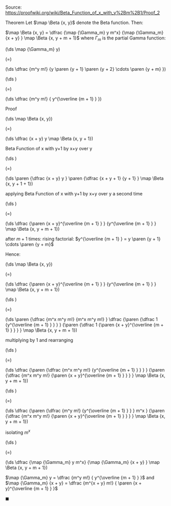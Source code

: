 # 

Source: https://proofwiki.org/wiki/Beta_Function_of_x_with_y%2Bm%2B1/Proof_2

Theorem
Let $\map \Beta {x, y}$ denote the Beta function.
Then:

$\map \Beta {x, y} = \dfrac {\map {\Gamma_m} y m^x} {\map {\Gamma_m} {x + y} } \map \Beta {x, y + m + 1}$
where $\Gamma_m$ is the partial Gamma function:














\(\ds \map {\Gamma_m} y\)

\(=\)







\(\ds \dfrac {m^y m!} {y \paren {y + 1} \paren {y + 2} \cdots \paren {y + m} }\)




















\(\ds \)

\(=\)







\(\ds \dfrac {m^y m!} { y^{\overline {m + 1} } }\)











Proof













\(\ds \map \Beta {x, y}\)

\(=\)







\(\ds \dfrac {x + y} y \map \Beta {x, y + 1}\)





Beta Function of x with y+1 by x+y over y














\(\ds \)

\(=\)







\(\ds \paren {\dfrac {x + y} y } \paren {\dfrac {x + y + 1} {y + 1} } \map \Beta {x, y + 1 + 1}\)





applying Beta Function of x with y+1 by x+y over y a second time














\(\ds \)

\(=\)







\(\ds \dfrac {\paren {x + y}^{\overline {m + 1} } } {y^{\overline {m + 1} } } \map \Beta {x, y + m + 1}\)





after $m + 1$ times: rising factorial: $y^{\overline {m + 1} } = y \paren {y + 1} \cdots \paren {y + m}$




Hence:














\(\ds \map \Beta {x, y}\)

\(=\)







\(\ds \dfrac {\paren {x + y}^{\overline {m + 1} } } {y^{\overline {m + 1} } } \map \Beta {x, y + m + 1}\)




















\(\ds \)

\(=\)







\(\ds \paren {\dfrac {m^x m^y m!} {m^x m^y m!} } \dfrac {\paren {\dfrac 1 {y^{\overline {m + 1} } } } } {\paren {\dfrac 1 {\paren {x + y}^{\overline {m + 1} } } } } \map \Beta {x, y + m + 1}\)





multiplying by $1$ and rearranging














\(\ds \)

\(=\)







\(\ds \dfrac {\paren {\dfrac {m^x m^y m!} {y^{\overline {m + 1} } } } } {\paren {\dfrac {m^x m^y m!} {\paren {x + y}^{\overline {m + 1} } } } } \map \Beta {x, y + m + 1}\)




















\(\ds \)

\(=\)







\(\ds \dfrac {\paren {\dfrac {m^y m!} {y^{\overline {m + 1} } } } m^x } {\paren {\dfrac {m^x m^y m!} {\paren {x + y}^{\overline {m + 1} } } } } \map \Beta {x, y + m + 1}\)





isolating $m^x$














\(\ds \)

\(=\)







\(\ds \dfrac {\map {\Gamma_m} y m^x} {\map {\Gamma_m} {x + y} } \map \Beta {x, y + m + 1}\)





$\map {\Gamma_m} y = \dfrac {m^y m!} { y^{\overline {m + 1} } }$ and $\map {\Gamma_m} {x + y} = \dfrac {m^{x + y} m!} { \paren {x + y}^{\overline {m + 1} } }$



$\blacksquare$





